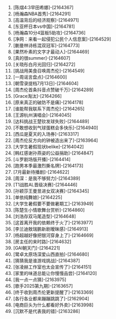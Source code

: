 
1. [陈熠4:3早田希娜]-[2164367]
1. [杨瀚森NBA首秀]-[2164291]
1. [高温背后的经济观察]-[2164971]
1. [东亚杯日本vs中国]-[2164781]
1. [杨瀚森10分4篮板5助攻]-[2164736]
1. [净网：来看一起侵犯公民个人信息案]-[2164529]
1. [蒯曼林诗栋混双冠军]-[2164773]
1. [果然朴素的文字才最动人]-[2164469]
1. [真的很summer]-[2164607]
1. [关晓彤白月光回归]-[2164272]
1. [挑战用美食召唤周杰伦]-[2164549]
1. [一周谣言盘点]-[2164600]
1. [朝雪录提档7月13日]-[2164604]
1. [周杰伦首条抖音点赞破千万]-[2164289]
1. [Grace淘汰]-[2164266]
1. [原来真正的破防不是痛]-[2164178]
1. [谁能帮我联系下周杰伦]-[2164265]
1. [王源杭州演唱会]-[2164045]
1. [达科挑战王楚钦发球失败]-[2164489]
1. [不敢想收到气球蛋糕会多快乐]-[2164940]
1. [西瓜是夏天的入场券]-[2163317]
1. [周杰伦反方向的钟被造出来了]-[2163964]
1. [大学生暑假现状belike]-[2164042]
1. [韩红感谢孙燕姿的公益捐助]-[2164847]
1. [斗罗剧场版开播]-[2164414]
1. [跑男本季最激烈撕名牌]-[2164173]
1. [7月最新待播剧]-[2164622]
1. [周深：是我不够努力]-[2164389]
1. [T1战胜AL晋级决赛]-[2164446]
1. [孙颖莎王曼昱进女双决赛]-[2164345]
1. [单依纯舞娘]-[2164225]
1. [大学生暑假要不要做暑期工]-[2163949]
1. [陈楚生小情歌舞台赏析]-[2164860]
1. [刘浩存双马尾造型]-[2164648]
1. [这首离开我的依赖终于火了]-[2163977]
1. [李兰迪敖瑞鹏新剧暧昧感]-[2164913]
1. [杨超越好像把银河穿身上了]-[2164669]
1. [房主任的来时路]-[2164632]
1. [GAI朝天门]-[2164221]
1. [鹭卓太原场深爱山西直拍]-[2164680]
1. [猜猜我是谁游戏挑战]-[2164387]
1. [张凌赫工作室也太会宣传了]-[2164151]
1. [家里的味道总能让你慢慢品尝]-[2164120]
1. [我一点一点猜]-[2163975]
1. [歌手2025第九期]-[2163657]
1. [终于收到周杰伦更新提醒了]-[2163369]
1. [各行各业都来蹦蹦跳跳了]-[2162904]
1. [电商巨头为什么都看好外卖]-[2163998]
1. [沉默不是代表我的错]-[2163286]
